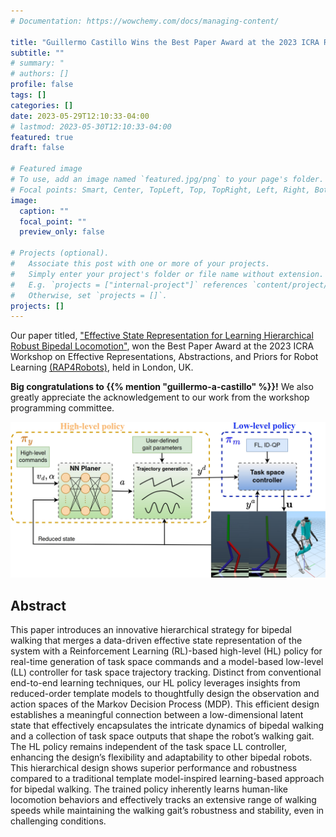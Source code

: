 ```yaml
---
# Documentation: https://wowchemy.com/docs/managing-content/

title: "Guillermo Castillo Wins the Best Paper Award at the 2023 ICRA RAP4Robots Workshop"
subtitle: ""
# summary: "
# authors: []
profile: false
tags: []
categories: []
date: 2023-05-29T12:10:33-04:00
# lastmod: 2023-05-30T12:10:33-04:00
featured: true
draft: false

# Featured image
# To use, add an image named `featured.jpg/png` to your page's folder.
# Focal points: Smart, Center, TopLeft, Top, TopRight, Left, Right, BottomLeft, Bottom, BottomRight.
image:
  caption: ""
  focal_point: ""
  preview_only: false

# Projects (optional).
#   Associate this post with one or more of your projects.
#   Simply enter your project's folder or file name without extension.
#   E.g. `projects = ["internal-project"]` references `content/project/deep-learning/index.md`.
#   Otherwise, set `projects = []`.
projects: []
---
```



<!--more-->
Our paper titled, ["Effective State Representation for Learning Hierarchical Robust Bipedal Locomotion"](https://drive.google.com/file/d/1uIIhuSM63VB7sdclcYhOMAHSnD7ZEGo8/view), won the Best Paper Award at the 2023 ICRA Workshop on Effective Representations, Abstractions, and Priors for Robot Learning [(RAP4Robots)](https://sites.google.com/view/rap4robots), held in London, UK. 



**Big congratulations to {{% mention "guillermo-a-castillo" %}}!** We also greatly appreciate the acknowledgement to our work from the workshop programming committee.


![Overall structure of the proposed learning-based framework. The HL policy maps a reduced-order latent state to task space trajectories that are tracked by the LL policy.](overall_structure.jpg)

## Abstract

This paper introduces an innovative hierarchical strategy for bipedal walking that merges a data-driven effective state representation of the system with a Reinforcement Learning (RL)-based high-level (HL) policy for real-time generation of task space commands and a model-based low-level (LL) controller for task space trajectory tracking. Distinct from conventional end-to-end learning techniques, our HL policy leverages insights from reduced-order template models to thoughtfully design the observation and action spaces of the Markov Decision Process (MDP). This efficient design establishes a meaningful connection between a low-dimensional latent state that effectively encapsulates the intricate dynamics of bipedal walking and a collection of task space outputs that shape the robot’s walking gait. The HL policy remains independent of the task space LL controller, enhancing the design’s flexibility and adaptability to other bipedal robots. This hierarchical design shows superior performance and robustness compared to a traditional template model-inspired learning-based approach for bipedal walking. The trained policy inherently learns human-like locomotion behaviors and effectively tracks an extensive range of walking speeds while maintaining the walking gait’s robustness and stability, even in challenging conditions.
